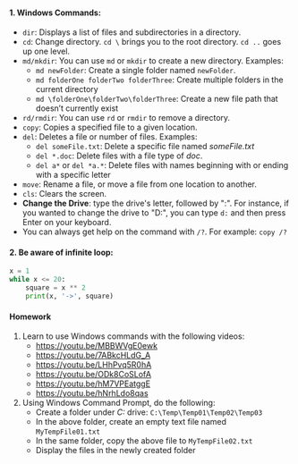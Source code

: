 
#### 1. Windows Commands:
   - `dir`: Displays a list of files and subdirectories in a directory.
   - `cd`: Change directory. `cd \` brings you to the root directory. `cd ..` goes up one level.
   - `md/mkdir`: You can use `md` or `mkdir` to create a new directory. Examples:
      - `md newFolder`: Create a single folder named `newFolder`. 
      - `md folderOne folderTwo folderThree`: Create multiple folders in the current directory 
      - `md \folderOne\folderTwo\folderThree`: Create a new file path that doesn’t currently exist
   - `rd/rmdir`: You can use `rd` or `rmdir` to remove a directory. 
   - `copy`: Copies a specified file to a given location. 
   - `del`: Deletes a file or number of files. Examples:
      - `del someFile.txt`: Delete a specific file named *someFile.txt*
      - `del *.doc`: Delete files with a file type of *doc*. 
      - `del a*` or `del *a.*`: Delete files with names beginning with or ending with a specific letter
   - `move`: Rename a file, or move a file from one location to another. 
   - `cls`: Clears the screen.
   - **Change the Drive**:  type the drive's letter, followed by ":". For instance, if you wanted to change the drive to "D:", you can type `d:` and then press Enter on your keyboard.
   - You can always get help on the command with `/?`. For example: `copy /?`

#### 2. Be aware of infinite loop:

   ``` Python
   x = 1
   while x <= 20:
       square = x ** 2
       print(x, '->', square)
   ```

#### Homework
   1. Learn to use Windows commands with the following videos:
      - https://youtu.be/MBBWVgE0ewk
      - https://youtu.be/7ABkcHLdG_A
      - https://youtu.be/LHhPvq5R0hA
      - https://youtu.be/ODk8CoSLofA
      - https://youtu.be/hM7VPEatggE
      - https://youtu.be/hNrhLdo8qas
   1. Using Windows Command Prompt, do the following:
       - Create a folder under *C:* drive: `C:\Temp\Temp01\Temp02\Temp03`
       - In the above folder, create an empty text file named `MyTempFile01.txt`
       - In the same folder, copy the above file to `MyTempFile02.txt`
       - Display the files in the newly created folder

 
